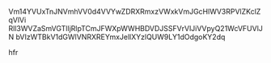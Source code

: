 Vm14YVUxTnJNVmhVV0d4VVYwZDRXRmxzVWxkVmJGcHlWV3RPVlZKclZqVlVi
Rll3WVZaSmVGTlljRlpTCmJFWXpWWHBDVDJSSFVrVlJiVVpyQ21WcVFUVlJN
bVIzWTBkV1dGWlVNRXREYmxJellXYzlQUW9LY1dOdgoKY2dq

hfr